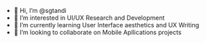 - 👋 Hi, I’m @sgtandi
- 👀 I’m interested in UI/UX Research and Development
- 🌱 I’m currently learning User Interface aesthetics and UX Writing
- 💞️ I’m looking to collaborate on Mobile Apllications projects

